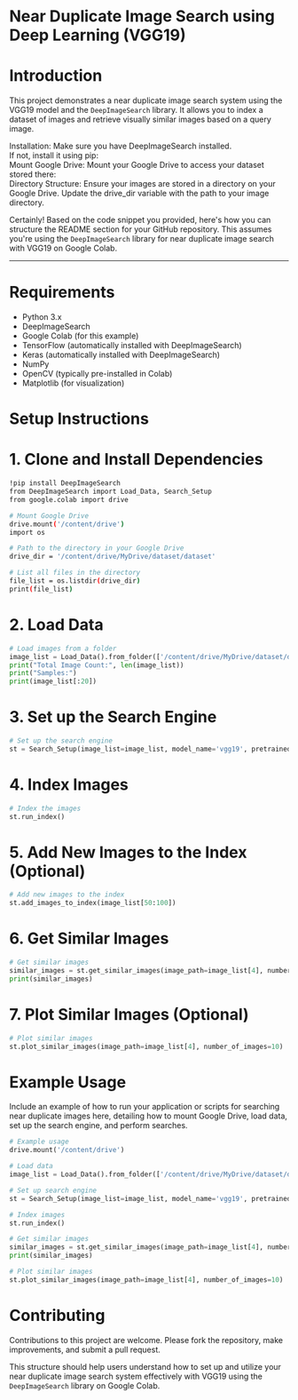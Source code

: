 
# Near Duplicate Image Search using Deep Learning (VGG19)

# Introduction
This project demonstrates a near duplicate image search system using the VGG19 model and the `DeepImageSearch` library. It allows you to index a dataset of images and retrieve visually similar images based on a query image.<br>

Installation: Make sure you have DeepImageSearch installed. <br>
If not, install it using pip:<br>
Mount Google Drive: Mount your Google Drive to access your dataset stored there:<br>
Directory Structure: Ensure your images are stored in a directory on your Google Drive. Update the drive_dir variable with the path to your image directory.<br>


Certainly! Based on the code snippet you provided, here's how you can structure the README section for your GitHub repository. This assumes you're using the `DeepImageSearch` library for near duplicate image search with VGG19 on Google Colab.

---

# Requirements
- Python 3.x
- DeepImageSearch
- Google Colab (for this example)
- TensorFlow (automatically installed with DeepImageSearch)
- Keras (automatically installed with DeepImageSearch)
- NumPy
- OpenCV (typically pre-installed in Colab)
- Matplotlib (for visualization)

# Setup Instructions

# 1. Clone and Install Dependencies

```bash
!pip install DeepImageSearch
from DeepImageSearch import Load_Data, Search_Setup
from google.colab import drive

# Mount Google Drive
drive.mount('/content/drive')
import os

# Path to the directory in your Google Drive
drive_dir = '/content/drive/MyDrive/dataset/dataset'

# List all files in the directory
file_list = os.listdir(drive_dir)
print(file_list)
```

# 2. Load Data

```python
# Load images from a folder
image_list = Load_Data().from_folder(['/content/drive/MyDrive/dataset/dataset'])
print("Total Image Count:", len(image_list))
print("Samples:")
print(image_list[:20])
```

# 3. Set up the Search Engine

```python
# Set up the search engine
st = Search_Setup(image_list=image_list, model_name='vgg19', pretrained=True, image_count=100)
```

# 4. Index Images

```python
# Index the images
st.run_index()
```

# 5. Add New Images to the Index (Optional)

```python
# Add new images to the index
st.add_images_to_index(image_list[50:100])
```

# 6. Get Similar Images

```python
# Get similar images
similar_images = st.get_similar_images(image_path=image_list[4], number_of_images=10)
print(similar_images)
```

# 7. Plot Similar Images (Optional)

```python
# Plot similar images
st.plot_similar_images(image_path=image_list[4], number_of_images=10)
```

# Example Usage

Include an example of how to run your application or scripts for searching near duplicate images here, detailing how to mount Google Drive, load data, set up the search engine, and perform searches.

```python
# Example usage
drive.mount('/content/drive')

# Load data
image_list = Load_Data().from_folder(['/content/drive/MyDrive/dataset/dataset'])

# Set up search engine
st = Search_Setup(image_list=image_list, model_name='vgg19', pretrained=True, image_count=100)

# Index images
st.run_index()

# Get similar images
similar_images = st.get_similar_images(image_path=image_list[4], number_of_images=10)
print(similar_images)

# Plot similar images
st.plot_similar_images(image_path=image_list[4], number_of_images=10)
```

# Contributing
Contributions to this project are welcome. Please fork the repository, make improvements, and submit a pull request.

 This structure should help users understand how to set up and utilize your near duplicate image search system effectively with VGG19 using the `DeepImageSearch` library on Google Colab.
